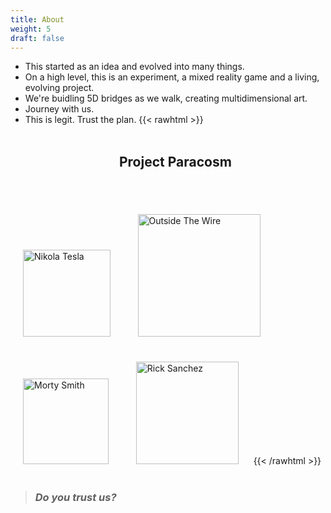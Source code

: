 ```yaml
---
title: About
weight: 5
draft: false
---
```



* This started as an idea and evolved into many things.
* On a high level, this is an experiment, a mixed reality game and a living, evolving project.
* We're buidling 5D bridges as we walk, creating multidimensional art.
* Journey with us.
* This is legit. Trust the plan.
{{< rawhtml >}}
<br/><br/>
	<h2 style="text-align: center;">Project Paracosm</h2>
<br/><br/>
	<img src="/images/nikola-tesla.jpg" alt="Nikola Tesla" style="width:139.6px; padding: 20px;">
	<img src="/images/outside-the-wire.jpg" alt="Outside The Wire" style="width:196.3px; padding: 20px;">
	<img src="/images/morty-smith.jpg" alt="Morty Smith" style="width:136.9px; padding: 20px;">
	<img src="/images/rick-sanchez.jpg" alt="Rick Sanchez" style="width:163.9px; padding: 20px;">
{{< /rawhtml >}}

> ### _Do you trust us?_